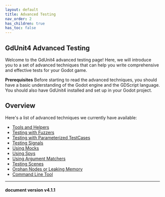 ```yaml
---
layout: default
title: Advanced Testing
nav_order: 2
has_children: true
has_toc: false
---
```



## GdUnit4 Advanced Testing

Welcome to the GdUnit4 advanced testing page!
Here, we will introduce you to a set of advanced techniques that can help you write comprehensive and effective tests for your Godot game.

**Prerequisites**
Before starting to read the advanced techniques, you should have a basic understanding of the Godot engine and the GDScript language.
You should also have GdUnit4 installed and set up in your Godot project.

## Overview

Here's a list of advanced techniques we currently have available:<br>

* [Tools and Helpers](/gdUnit4/advanced_testing/tools/#tools-and-helpers)<br>
* [Testing with Fuzzers](/gdUnit4/advanced_testing/fuzzing/#testing-with-fuzzers)<br>
* [Testing with Parameterized TestCases](/gdUnit4/advanced_testing/paramerized_tests/#testing-with-parameterized-testcases)<br>
* [Testing Signals](/gdUnit4/advanced_testing/signals/#signal-monitor)<br>
* [Using Mocks](/gdUnit4/advanced_testing/mock/#mocking--mocks)<br>
* [Using Spys](/gdUnit4/advanced_testing/spy/#spy)<br>
* [Using Argument Matchers](/gdUnit4/advanced_testing/argument_matchers/#argument-matchers)<br>
* [Testing Scenes](/gdUnit4/advanced_testing/sceneRunner/#scene-runner)<br>
* [Orphan Nodes or Leaking Memory](/gdUnit4/advanced_testing/orphan/#orphan-nodes-or-leaking-memory)<br>
* [Command Line Tool](/gdUnit4/advanced_testing/cmd/#command-line-tool)<br>

---
<h4> document version v4.1.1 </h4>
